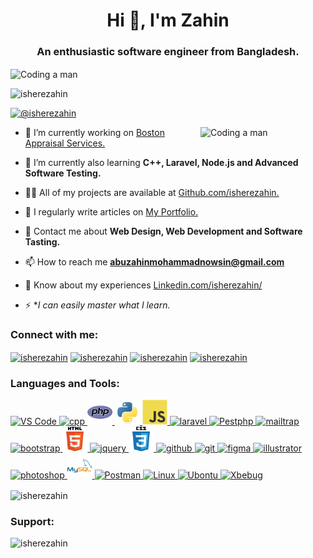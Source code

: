 <h1 align="center">Hi 👋, I'm Zahin</h1>
<h3 align="center">An enthusiastic software engineer from Bangladesh.</h3>
<img align="center" alt="Coding a man" src="https://visme.co/blog/wp-content/uploads/2020/02/header.gif" alt="">

<p align="left"> <img src="https://komarev.com/ghpvc/?username=isherezahin&label=Profile%20views&color=0e75b6&style=flat" alt="isherezahin" /> </p>

<p align="left"> <a href="https://www.linkedin.com/in/isherezahin/" target="blank"><img src="https://img.shields.io/twitter/follow/isherezahin?logo=linkedin&style=for-the-badge" alt="@isherezahin" /></a> </p>

<img align="right" alt="Coding a man" width="200" src="https://user-images.githubusercontent.com/74038190/212284087-bbe7e430-757e-4901-90bf-4cd2ce3e1852.gif" alt="">


- 🔭 I’m currently working on [Boston Appraisal Services.](https://bas.bostonappraisal.com/)

- 🌱 I’m currently also learning **C++, Laravel, Node.js and Advanced Software Testing.**

- 👨‍💻 All of my projects are available at [Github.com/isherezahin.](https://github.com/isherezahin?tab=repositories)

- 📝 I regularly write articles on [My Portfolio.](#)

- 💬 Contact me about **Web Design, Web Development and Software Tasting.**

- 📫 How to reach me **abuzahinmohammadnowsin@gmail.com**

- 📄 Know about my experiences [Linkedin.com/isherezahin/](https://www.linkedin.com/in/isherezahin/)

- ⚡ **I can easily master what I learn.*

<h3 align="left">Connect with me:</h3>
<p align="left">
<a href="https://linkedin.com/in/isherezahin" target="blank"><img align="center" src="https://raw.githubusercontent.com/rahuldkjain/github-profile-readme-generator/master/src/images/icons/Social/linked-in-alt.svg" alt="isherezahin" height="30" width="40" /></a>
<a href="https://fb.com/isherezahin" target="blank"><img align="center" src="https://raw.githubusercontent.com/rahuldkjain/github-profile-readme-generator/master/src/images/icons/Social/facebook.svg" alt="isherezahin" height="30" width="40" /></a>
<a href="https://instagram.com/isherezahin" target="blank"><img align="center" src="https://raw.githubusercontent.com/rahuldkjain/github-profile-readme-generator/master/src/images/icons/Social/instagram.svg" alt="isherezahin" height="30" width="40" /></a>
<a href="https://www.youtube.com/c/isherezahin" target="blank"><img align="center" src="https://raw.githubusercontent.com/rahuldkjain/github-profile-readme-generator/master/src/images/icons/Social/youtube.svg" alt="isherezahin" height="30" width="40" /></a>
</p>

<h3 align="left">Languages and Tools:</h3>
<p align="left">
  <a href="https://code.visualstudio.com/" target="_blank" > <img src="https://upload.wikimedia.org/wikipedia/commons/thumb/9/9a/Visual_Studio_Code_1.35_icon.svg/2048px-Visual_Studio_Code_1.35_icon.svg.png" alt="VS Code" width="40" height="40"/> </a>
  <a href="https://www.cpp.net" target="_blank" > <img src="https://upload.wikimedia.org/wikipedia/commons/thumb/1/18/ISO_C%2B%2B_Logo.svg/800px-ISO_C%2B%2B_Logo.svg.png" alt="cpp" width="40" height="40"/> </a>
  <a href="https://www.php.net" target="_blank" > <img src="https://raw.githubusercontent.com/devicons/devicon/master/icons/php/php-original.svg" alt="php" width="40" height="40"/> </a>
  <a href="https://www.python.org" target="_blank" > <img src="https://raw.githubusercontent.com/devicons/devicon/master/icons/python/python-original.svg" alt="python" width="40" height="40"/> </a>
  <a href="https://developer.mozilla.org/en-US/docs/Web/JavaScript" target="_blank" > <img src="https://raw.githubusercontent.com/devicons/devicon/master/icons/javascript/javascript-original.svg" alt="javascript" width="40" height="40"/> </a>
  <a href="https://laravel.com/" target="_blank" > <img src="https://upload.wikimedia.org/wikipedia/commons/thumb/9/9a/Laravel.svg/800px-Laravel.svg.png" alt="laravel" width="40" height="40"/> </a>
  <a href="https://pestphp.com/" target="_blank"> <img src="https://avatars.githubusercontent.com/u/62078253?s=200&v=4" alt="Pestphp" width="40" height="40"/> </a>
  <a href="https://mailtrap.io/" target="_blank"> <img src="https://mailtrap.io/wp-content/uploads/2018/11/cropped-512px-mailtrap-logo-1.png" alt="mailtrap" width="40" height="40"/> </a>
  <a href="https://getbootstrap.com" target="_blank" > <img src="https://upload.wikimedia.org/wikipedia/commons/thumb/b/b2/Bootstrap_logo.svg/800px-Bootstrap_logo.svg.png" alt="bootstrap" width="40" height="40"/> </a>
  <a href="https://www.w3.org/html/" target="_blank" > <img src="https://raw.githubusercontent.com/devicons/devicon/master/icons/html5/html5-original-wordmark.svg" alt="html5" width="40" height="40"/> </a>
  <a href="https://jquery.com/" target="_blank" > <img src="https://upload.wikimedia.org/wikipedia/en/thumb/9/9e/JQuery_logo.svg/1920px-JQuery_logo.svg.png" alt="jquery" width="60" height="40"/> </a>
  <a href="https://www.w3schools.com/css/" target="_blank" > <img src="https://raw.githubusercontent.com/devicons/devicon/master/icons/css3/css3-original-wordmark.svg" alt="css3" width="40" height="40"/> </a> 
  <a href="https://github.com/" target="_blank" > <img src="https://e7.pngegg.com/pngimages/806/394/png-clipart-blue-animal-logo-github-icon-github-blue-world-thumbnail.png" alt="github" width="40" height="40"/> </a>
  <a href="https://git-scm.com/" target="_blank" > <img src="https://www.vectorlogo.zone/logos/git-scm/git-scm-icon.svg" alt="git" width="40" height="40"/> </a> 
  <a href="https://www.figma.com/" target="_blank" > <img src="https://www.vectorlogo.zone/logos/figma/figma-icon.svg" alt="figma" width="40" height="40"/> </a>
  <a href="https://www.adobe.com/in/products/illustrator.html" target="_blank" > <img src="https://www.vectorlogo.zone/logos/adobe_illustrator/adobe_illustrator-icon.svg" alt="illustrator" width="40" height="40"/> </a>
  <a href="https://www.photoshop.com/en" target="_blank" > <img src="https://upload.wikimedia.org/wikipedia/commons/thumb/2/20/Photoshop_CC_icon.png/615px-Photoshop_CC_icon.png" alt="photoshop" width="40" height="40"/> </a>
  <a href="https://www.mysql.com/" target="_blank" > <img src="https://raw.githubusercontent.com/devicons/devicon/master/icons/mysql/mysql-original-wordmark.svg" alt="mysql" width="40" height="40"/> </a> 
  <a href="https://www.postman.com/" target="_blank"> <img src="https://cdn.worldvectorlogo.com/logos/postman.svg" alt="Postman" width="40" height="40"/> </a>
  <a href="https://www.linux.org/" target="_blank"> <img src="https://upload.wikimedia.org/wikipedia/commons/3/35/Tux.svg" alt="Linux" width="40" height="40"/> </a>
  <a href="https://ubuntu.com/" target="_blank"> <img src="https://upload.wikimedia.org/wikipedia/commons/9/9e/UbuntuCoF.svg" alt="Ubontu" width="40" height="40"/> </a>
  <a href="https://xdebug.org/" target="_blank"> <img src="https://upload.wikimedia.org/wikipedia/commons/thumb/c/c3/Xdebug_Logo.svg/1280px-Xdebug_Logo.svg.png" alt="Xbebug" width="60" height="30"/> </a>
</p>

<p><img align="center" src="https://github-readme-stats.vercel.app/api/top-langs?username=isherezahin&show_icons=true&locale=en&layout=compact" alt="isherezahin" /></p>


<h3 align="left">Support:</h3>
<p><a href="https://www.buymeacoffee.com/isherezahin"> <img align="left" src="https://cdn.buymeacoffee.com/buttons/v2/default-yellow.png" height="50" width="210" alt="isherezahin" /></a></p><br><br>

